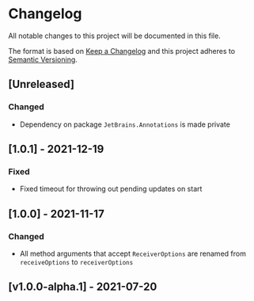 # Changelog

All notable changes to this project will be documented in this file.

The format is based on [Keep a Changelog](https://keepachangelog.com/)
and this project adheres to [Semantic Versioning](https://semver.org/).

<!--

## [Unreleased]

### Added

### Changed

### Fixed

### Removed

-->

<!-- markdownlint-configure-file { "MD024": false } -->

## [Unreleased]

### Changed
- Dependency on package `JetBrains.Annotations` is made private

## [1.0.1] - 2021-12-19

### Fixed

- Fixed timeout for throwing out pending updates on start

## [1.0.0] - 2021-11-17

### Changed
- All method arguments that accept `ReceiverOptions` are renamed from `receiveOptions` to `receiverOptions`

## [v1.0.0-alpha.1] - 2021-07-20
